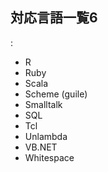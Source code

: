 ## 対応言語一覧6

:

* R
* Ruby
* Scala
* Scheme (guile)
* Smalltalk
* SQL
* Tcl
* Unlambda
* VB.NET
* Whitespace
